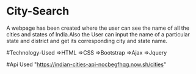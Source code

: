 # City-Search
A webpage has been created where the user can see the name of all the cities and states of India.Also the User can input the name of a particular state and district and get its corresponding city and state name.


#Technology-Used
=>HTML
=>CSS
=>Bootstrap
=>Ajax
=>Jquery

#Api Used
"https://indian-cities-api-nocbegfhqg.now.sh/cities"

